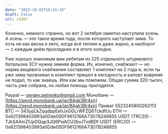 ```yaml
---
date: "2023-10-02T18:43:19"
draft: False
url: /4367
---
```


Конечно, немного странно, но вот 2 октября заметно наступила осень. А осень — это такое время года, после которого наступает зима. То есть не как весна и лето, когда всё теплее и даже жарко, а наоборот — с каждым днём прохладнее и в итоге холодно. 

Уже хорошо знакомым вам ребятам из 225 отдельного штурмового батальона ЗСУ нужна зимняя форма. Их, конечно, снабжают — но норма вещевого снабжения составляет 1 комплект на 2 года и, если ты уже зиму провоевал и комплект пришел в негодность и рапорт вовремя не подал, то как знаешь. Или как мы поможем. Общая сумма 320 тысяч, часть уже собрана, но любая помощь пригодится.

Paypal — sergey.petrenko@gmail.com
Монобанк — [https://send.monobank.ua/jar/8Agk3Rr4xn](https://send.monobank.ua/jar/8Agk3Rr4xn)
Приват 5523245800262113
BTC — 343ypLkZqqdppEehJxGGLrWFZQ6TckdfUu
ETH — 0x621398403993a0Dde05DF9612166A73D7B246855
USDT (TRC20) - TJkSAAmZfJpDQqp3JQ6PwACU2bvJTxdBDf
USDT (ERC20) — 0x621398403993a0Dde05DF9612166A73D7B246855
